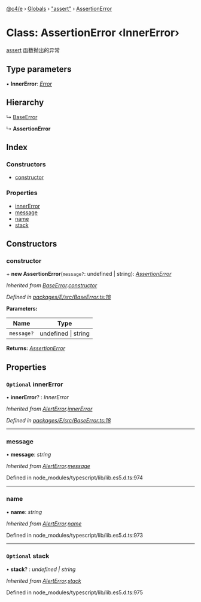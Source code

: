 [@c4/e](../README.md) › [Globals](../globals.md) › ["assert"](../modules/_assert_.md) › [AssertionError](_assert_.assertionerror.md)

# Class: AssertionError ‹**InnerError**›

[assert](../modules/_assert_.md#assert) 函数抛出的异常

## Type parameters

▪ **InnerError**: _[Error](_baseerror_.baseerror.md#static-error)_

## Hierarchy

↳ [BaseError](_baseerror_.baseerror.md)

↳ **AssertionError**

## Index

### Constructors

- [constructor](_assert_.assertionerror.md#constructor)

### Properties

- [innerError](_assert_.assertionerror.md#optional-innererror)
- [message](_assert_.assertionerror.md#message)
- [name](_assert_.assertionerror.md#name)
- [stack](_assert_.assertionerror.md#optional-stack)

## Constructors

### constructor

\+ **new AssertionError**(`message?`: undefined | string): _[AssertionError](_assert_.assertionerror.md)_

_Inherited from [BaseError](_baseerror_.baseerror.md).[constructor](_baseerror_.baseerror.md#constructor)_

_Defined in [packages/E/src/BaseError.ts:18](https://github.com/bolasblack/js-metarepo/blob/aad8249/packages/E/src/BaseError.ts#L18)_

**Parameters:**

| Name       | Type                    |
| ---------- | ----------------------- |
| `message?` | undefined &#124; string |

**Returns:** _[AssertionError](_assert_.assertionerror.md)_

## Properties

### `Optional` innerError

• **innerError**? : _InnerError_

_Inherited from [AlertError](_alerterror_.alerterror.md).[innerError](_alerterror_.alerterror.md#optional-innererror)_

_Defined in [packages/E/src/BaseError.ts:18](https://github.com/bolasblack/js-metarepo/blob/aad8249/packages/E/src/BaseError.ts#L18)_

---

### message

• **message**: _string_

_Inherited from [AlertError](_alerterror_.alerterror.md).[message](_alerterror_.alerterror.md#message)_

Defined in node_modules/typescript/lib/lib.es5.d.ts:974

---

### name

• **name**: _string_

_Inherited from [AlertError](_alerterror_.alerterror.md).[name](_alerterror_.alerterror.md#name)_

Defined in node_modules/typescript/lib/lib.es5.d.ts:973

---

### `Optional` stack

• **stack**? : _undefined | string_

_Inherited from [AlertError](_alerterror_.alerterror.md).[stack](_alerterror_.alerterror.md#optional-stack)_

Defined in node_modules/typescript/lib/lib.es5.d.ts:975
